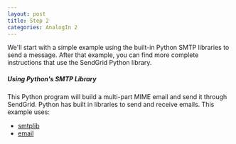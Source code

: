 ```yaml
---
layout: post
title: Step 2
categories: AnalogIn 2
---
```


We'll start with a simple example using the built-in Python SMTP libraries to send a message. 
After that example, you can find more complete instructions that use the SendGrid Python library.

##### Using Python's SMTP Library 

This Python program will build a multi-part MIME email and send it through SendGrid. 
Python has built in libraries to send and receive emails. This example uses:

* [smtplib](http://docs.python.org/library/smtplib.html)
* [email](http://docs.python.org/library/email.html#module-email)